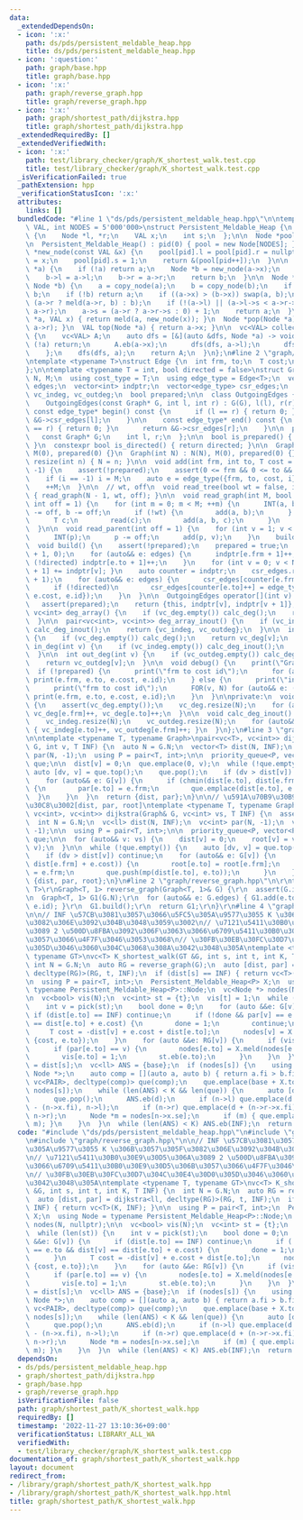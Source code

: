 ```yaml
---
data:
  _extendedDependsOn:
  - icon: ':x:'
    path: ds/pds/persistent_meldable_heap.hpp
    title: ds/pds/persistent_meldable_heap.hpp
  - icon: ':question:'
    path: graph/base.hpp
    title: graph/base.hpp
  - icon: ':x:'
    path: graph/reverse_graph.hpp
    title: graph/reverse_graph.hpp
  - icon: ':x:'
    path: graph/shortest_path/dijkstra.hpp
    title: graph/shortest_path/dijkstra.hpp
  _extendedRequiredBy: []
  _extendedVerifiedWith:
  - icon: ':x:'
    path: test/library_checker/graph/K_shortest_walk.test.cpp
    title: test/library_checker/graph/K_shortest_walk.test.cpp
  _isVerificationFailed: true
  _pathExtension: hpp
  _verificationStatusIcon: ':x:'
  attributes:
    links: []
  bundledCode: "#line 1 \"ds/pds/persistent_meldable_heap.hpp\"\n\ntemplate <typename\
    \ VAL, int NODES = 5'000'000>\nstruct Persistent_Meldable_Heap {\n  struct Node\
    \ {\n    Node *l, *r;\n    VAL x;\n    int s;\n  };\n\n  Node *pool;\n  int pid;\n\
    \n  Persistent_Meldable_Heap() : pid(0) { pool = new Node[NODES]; }\n\n  Node\
    \ *new_node(const VAL &x) {\n    pool[pid].l = pool[pid].r = nullptr;\n    pool[pid].x\
    \ = x;\n    pool[pid].s = 1;\n    return &(pool[pid++]);\n  }\n\n  Node *copy_node(Node\
    \ *a) {\n    if (!a) return a;\n    Node *b = new_node(a->x);\n    b->s = a->s;\n\
    \    b->l = a->l;\n    b->r = a->r;\n    return b;\n  }\n\n  Node *meld(Node *a,\
    \ Node *b) {\n    a = copy_node(a);\n    b = copy_node(b);\n    if (!a) return\
    \ b;\n    if (!b) return a;\n    if ((a->x) > (b->x)) swap(a, b);\n    a->r =\
    \ (a->r ? meld(a->r, b) : b);\n    if (!(a->l) || (a->l->s < a->r->s)) swap(a->l,\
    \ a->r);\n    a->s = (a->r ? a->r->s : 0) + 1;\n    return a;\n  }\n\n  Node *push(Node\
    \ *a, VAL x) { return meld(a, new_node(x)); }\n  Node *pop(Node *a) { return meld(a->l,\
    \ a->r); }\n  VAL top(Node *a) { return a->x; }\n\n  vc<VAL> collect(Node *a)\
    \ {\n    vc<VAL> A;\n    auto dfs = [&](auto &dfs, Node *a) -> void {\n      if\
    \ (!a) return;\n      A.eb(a->x);\n      dfs(dfs, a->l);\n      dfs(dfs, a->r);\n\
    \    };\n    dfs(dfs, a);\n    return A;\n  }\n};\n#line 2 \"graph/base.hpp\"\n\
    \ntemplate <typename T>\nstruct Edge {\n  int frm, to;\n  T cost;\n  int id;\n\
    };\n\ntemplate <typename T = int, bool directed = false>\nstruct Graph {\n  int\
    \ N, M;\n  using cost_type = T;\n  using edge_type = Edge<T>;\n  vector<edge_type>\
    \ edges;\n  vector<int> indptr;\n  vector<edge_type> csr_edges;\n  vc<int> vc_deg,\
    \ vc_indeg, vc_outdeg;\n  bool prepared;\n\n  class OutgoingEdges {\n  public:\n\
    \    OutgoingEdges(const Graph* G, int l, int r) : G(G), l(l), r(r) {}\n\n   \
    \ const edge_type* begin() const {\n      if (l == r) { return 0; }\n      return\
    \ &G->csr_edges[l];\n    }\n\n    const edge_type* end() const {\n      if (l\
    \ == r) { return 0; }\n      return &G->csr_edges[r];\n    }\n\n  private:\n \
    \   const Graph* G;\n    int l, r;\n  };\n\n  bool is_prepared() { return prepared;\
    \ }\n  constexpr bool is_directed() { return directed; }\n\n  Graph() : N(0),\
    \ M(0), prepared(0) {}\n  Graph(int N) : N(N), M(0), prepared(0) {}\n\n  void\
    \ resize(int n) { N = n; }\n\n  void add(int frm, int to, T cost = 1, int i =\
    \ -1) {\n    assert(!prepared);\n    assert(0 <= frm && 0 <= to && to < N);\n\
    \    if (i == -1) i = M;\n    auto e = edge_type({frm, to, cost, i});\n    edges.eb(e);\n\
    \    ++M;\n  }\n\n  // wt, off\n  void read_tree(bool wt = false, int off = 1)\
    \ { read_graph(N - 1, wt, off); }\n\n  void read_graph(int M, bool wt = false,\
    \ int off = 1) {\n    for (int m = 0; m < M; ++m) {\n      INT(a, b);\n      a\
    \ -= off, b -= off;\n      if (!wt) {\n        add(a, b);\n      } else {\n  \
    \      T c;\n        read(c);\n        add(a, b, c);\n      }\n    }\n    build();\n\
    \  }\n\n  void read_parent(int off = 1) {\n    for (int v = 1; v < N; ++v) {\n\
    \      INT(p);\n      p -= off;\n      add(p, v);\n    }\n    build();\n  }\n\n\
    \  void build() {\n    assert(!prepared);\n    prepared = true;\n    indptr.assign(N\
    \ + 1, 0);\n    for (auto&& e: edges) {\n      indptr[e.frm + 1]++;\n      if\
    \ (!directed) indptr[e.to + 1]++;\n    }\n    for (int v = 0; v < N; ++v) { indptr[v\
    \ + 1] += indptr[v]; }\n    auto counter = indptr;\n    csr_edges.resize(indptr.back()\
    \ + 1);\n    for (auto&& e: edges) {\n      csr_edges[counter[e.frm]++] = e;\n\
    \      if (!directed)\n        csr_edges[counter[e.to]++] = edge_type({e.to, e.frm,\
    \ e.cost, e.id});\n    }\n  }\n\n  OutgoingEdges operator[](int v) const {\n \
    \   assert(prepared);\n    return {this, indptr[v], indptr[v + 1]};\n  }\n\n \
    \ vc<int> deg_array() {\n    if (vc_deg.empty()) calc_deg();\n    return vc_deg;\n\
    \  }\n\n  pair<vc<int>, vc<int>> deg_array_inout() {\n    if (vc_indeg.empty())\
    \ calc_deg_inout();\n    return {vc_indeg, vc_outdeg};\n  }\n\n  int deg(int v)\
    \ {\n    if (vc_deg.empty()) calc_deg();\n    return vc_deg[v];\n  }\n\n  int\
    \ in_deg(int v) {\n    if (vc_indeg.empty()) calc_deg_inout();\n    return vc_indeg[v];\n\
    \  }\n\n  int out_deg(int v) {\n    if (vc_outdeg.empty()) calc_deg_inout();\n\
    \    return vc_outdeg[v];\n  }\n\n  void debug() {\n    print(\"Graph\");\n  \
    \  if (!prepared) {\n      print(\"frm to cost id\");\n      for (auto&& e: edges)\
    \ print(e.frm, e.to, e.cost, e.id);\n    } else {\n      print(\"indptr\", indptr);\n\
    \      print(\"frm to cost id\");\n      FOR(v, N) for (auto&& e: (*this)[v])\
    \ print(e.frm, e.to, e.cost, e.id);\n    }\n  }\n\nprivate:\n  void calc_deg()\
    \ {\n    assert(vc_deg.empty());\n    vc_deg.resize(N);\n    for (auto&& e: edges)\
    \ vc_deg[e.frm]++, vc_deg[e.to]++;\n  }\n\n  void calc_deg_inout() {\n    assert(vc_indeg.empty());\n\
    \    vc_indeg.resize(N);\n    vc_outdeg.resize(N);\n    for (auto&& e: edges)\
    \ { vc_indeg[e.to]++, vc_outdeg[e.frm]++; }\n  }\n};\n#line 3 \"graph/shortest_path/dijkstra.hpp\"\
    \n\ntemplate <typename T, typename Graph>\npair<vc<T>, vc<int>> dijkstra(Graph&\
    \ G, int v, T INF) {\n  auto N = G.N;\n  vector<T> dist(N, INF);\n  vector<int>\
    \ par(N, -1);\n  using P = pair<T, int>;\n\n  priority_queue<P, vector<P>, greater<P>>\
    \ que;\n\n  dist[v] = 0;\n  que.emplace(0, v);\n  while (!que.empty()) {\n   \
    \ auto [dv, v] = que.top();\n    que.pop();\n    if (dv > dist[v]) continue;\n\
    \    for (auto&& e: G[v]) {\n      if (chmin(dist[e.to], dist[e.frm] + e.cost))\
    \ {\n        par[e.to] = e.frm;\n        que.emplace(dist[e.to], e.to);\n    \
    \  }\n    }\n  }\n  return {dist, par};\n}\n\n// \u591A\u70B9\u30B9\u30BF\u30FC\
    \u30C8\u3002[dist, par, root]\ntemplate <typename T, typename Graph>\ntuple<vc<T>,\
    \ vc<int>, vc<int>> dijkstra(Graph& G, vc<int> vs, T INF) {\n  assert(G.is_prepared());\n\
    \  int N = G.N;\n  vc<ll> dist(N, INF);\n  vc<int> par(N, -1);\n  vc<int> root(N,\
    \ -1);\n\n  using P = pair<T, int>;\n\n  priority_queue<P, vector<P>, greater<P>>\
    \ que;\n\n  for (auto&& v: vs) {\n    dist[v] = 0;\n    root[v] = v;\n    que.emplace(T(0),\
    \ v);\n  }\n\n  while (!que.empty()) {\n    auto [dv, v] = que.top();\n    que.pop();\n\
    \    if (dv > dist[v]) continue;\n    for (auto&& e: G[v]) {\n      if (chmin(dist[e.to],\
    \ dist[e.frm] + e.cost)) {\n        root[e.to] = root[e.frm];\n        par[e.to]\
    \ = e.frm;\n        que.push(mp(dist[e.to], e.to));\n      }\n    }\n  }\n  return\
    \ {dist, par, root};\n}\n#line 2 \"graph/reverse_graph.hpp\"\n\r\ntemplate <typename\
    \ T>\r\nGraph<T, 1> reverse_graph(Graph<T, 1>& G) {\r\n  assert(G.is_directed());\r\
    \n  Graph<T, 1> G1(G.N);\r\n  for (auto&& e: G.edges) { G1.add(e.to, e.frm, e.cost,\
    \ e.id); }\r\n  G1.build();\r\n  return G1;\r\n}\r\n#line 4 \"graph/shortest_path/K_shortest_walk.hpp\"\
    \n\n// INF \u57CB\u3081\u3057\u3066\u5FC5\u305A\u9577\u3055 K \u306B\u3057\u305F\
    \u3082\u306E\u3092\u304B\u3048\u3059\u3002\n// \u7121\u5411\u30B0\u30E9\u30D5\u306A\
    \u3089 2 \u500D\u8FBA\u3092\u306F\u3063\u3066\u6709\u5411\u30B0\u30E9\u30D5\u306B\
    \u3057\u3066\u4F7F\u3046\u3053\u3068\n// \u30FB\u30EB\u30FC\u30D7\u304C\u30E4\u30D0\
    \u305D\u3046\u3060\u304C\u3068\u308A\u3042\u3048\u305A\ntemplate <typename T,\
    \ typename GT>\nvc<T> K_shortest_walk(GT &G, int s, int t, int K, T INF) {\n \
    \ int N = G.N;\n  auto RG = reverse_graph(G);\n  auto [dist, par] = dijkstra<ll,\
    \ decltype(RG)>(RG, t, INF);\n  if (dist[s] == INF) { return vc<T>(K, INF); }\n\
    \n  using P = pair<T, int>;\n  Persistent_Meldable_Heap<P> X;\n  using Node =\
    \ typename Persistent_Meldable_Heap<P>::Node;\n  vc<Node *> nodes(N, nullptr);\n\
    \n  vc<bool> vis(N);\n  vc<int> st = {t};\n  vis[t] = 1;\n  while (len(st)) {\n\
    \    int v = pick(st);\n    bool done = 0;\n    for (auto &&e: G[v]) {\n     \
    \ if (dist[e.to] == INF) continue;\n      if (!done && par[v] == e.to && dist[v]\
    \ == dist[e.to] + e.cost) {\n        done = 1;\n        continue;\n      }\n \
    \     T cost = -dist[v] + e.cost + dist[e.to];\n      nodes[v] = X.push(nodes[v],\
    \ {cost, e.to});\n    }\n    for (auto &&e: RG[v]) {\n      if (vis[e.to]) continue;\n\
    \      if (par[e.to] == v) {\n        nodes[e.to] = X.meld(nodes[e.to], nodes[v]);\n\
    \        vis[e.to] = 1;\n        st.eb(e.to);\n      }\n    }\n  }\n\n  ll base\
    \ = dist[s];\n  vc<ll> ANS = {base};\n  if (nodes[s]) {\n    using PAIR = pair<ll,\
    \ Node *>;\n    auto comp = [](auto a, auto b) { return a.fi > b.fi; };\n    priority_queue<PAIR,\
    \ vc<PAIR>, decltype(comp)> que(comp);\n    que.emplace(base + X.top(nodes[s]).fi,\
    \ nodes[s]);\n    while (len(ANS) < K && len(que)) {\n      auto [d, n] = que.top();\n\
    \      que.pop();\n      ANS.eb(d);\n      if (n->l) que.emplace(d + (n->l->x.fi)\
    \ - (n->x.fi), n->l);\n      if (n->r) que.emplace(d + (n->r->x.fi) - (n->x.fi),\
    \ n->r);\n      Node *m = nodes[n->x.se];\n      if (m) { que.emplace(d + m->x.fi,\
    \ m); }\n    }\n  }\n  while (len(ANS) < K) ANS.eb(INF);\n  return ANS;\n}\n"
  code: "#include \"ds/pds/persistent_meldable_heap.hpp\"\n#include \"graph/shortest_path/dijkstra.hpp\"\
    \n#include \"graph/reverse_graph.hpp\"\n\n// INF \u57CB\u3081\u3057\u3066\u5FC5\
    \u305A\u9577\u3055 K \u306B\u3057\u305F\u3082\u306E\u3092\u304B\u3048\u3059\u3002\
    \n// \u7121\u5411\u30B0\u30E9\u30D5\u306A\u3089 2 \u500D\u8FBA\u3092\u306F\u3063\
    \u3066\u6709\u5411\u30B0\u30E9\u30D5\u306B\u3057\u3066\u4F7F\u3046\u3053\u3068\
    \n// \u30FB\u30EB\u30FC\u30D7\u304C\u30E4\u30D0\u305D\u3046\u3060\u304C\u3068\u308A\
    \u3042\u3048\u305A\ntemplate <typename T, typename GT>\nvc<T> K_shortest_walk(GT\
    \ &G, int s, int t, int K, T INF) {\n  int N = G.N;\n  auto RG = reverse_graph(G);\n\
    \  auto [dist, par] = dijkstra<ll, decltype(RG)>(RG, t, INF);\n  if (dist[s] ==\
    \ INF) { return vc<T>(K, INF); }\n\n  using P = pair<T, int>;\n  Persistent_Meldable_Heap<P>\
    \ X;\n  using Node = typename Persistent_Meldable_Heap<P>::Node;\n  vc<Node *>\
    \ nodes(N, nullptr);\n\n  vc<bool> vis(N);\n  vc<int> st = {t};\n  vis[t] = 1;\n\
    \  while (len(st)) {\n    int v = pick(st);\n    bool done = 0;\n    for (auto\
    \ &&e: G[v]) {\n      if (dist[e.to] == INF) continue;\n      if (!done && par[v]\
    \ == e.to && dist[v] == dist[e.to] + e.cost) {\n        done = 1;\n        continue;\n\
    \      }\n      T cost = -dist[v] + e.cost + dist[e.to];\n      nodes[v] = X.push(nodes[v],\
    \ {cost, e.to});\n    }\n    for (auto &&e: RG[v]) {\n      if (vis[e.to]) continue;\n\
    \      if (par[e.to] == v) {\n        nodes[e.to] = X.meld(nodes[e.to], nodes[v]);\n\
    \        vis[e.to] = 1;\n        st.eb(e.to);\n      }\n    }\n  }\n\n  ll base\
    \ = dist[s];\n  vc<ll> ANS = {base};\n  if (nodes[s]) {\n    using PAIR = pair<ll,\
    \ Node *>;\n    auto comp = [](auto a, auto b) { return a.fi > b.fi; };\n    priority_queue<PAIR,\
    \ vc<PAIR>, decltype(comp)> que(comp);\n    que.emplace(base + X.top(nodes[s]).fi,\
    \ nodes[s]);\n    while (len(ANS) < K && len(que)) {\n      auto [d, n] = que.top();\n\
    \      que.pop();\n      ANS.eb(d);\n      if (n->l) que.emplace(d + (n->l->x.fi)\
    \ - (n->x.fi), n->l);\n      if (n->r) que.emplace(d + (n->r->x.fi) - (n->x.fi),\
    \ n->r);\n      Node *m = nodes[n->x.se];\n      if (m) { que.emplace(d + m->x.fi,\
    \ m); }\n    }\n  }\n  while (len(ANS) < K) ANS.eb(INF);\n  return ANS;\n}\n"
  dependsOn:
  - ds/pds/persistent_meldable_heap.hpp
  - graph/shortest_path/dijkstra.hpp
  - graph/base.hpp
  - graph/reverse_graph.hpp
  isVerificationFile: false
  path: graph/shortest_path/K_shortest_walk.hpp
  requiredBy: []
  timestamp: '2022-11-27 13:10:36+09:00'
  verificationStatus: LIBRARY_ALL_WA
  verifiedWith:
  - test/library_checker/graph/K_shortest_walk.test.cpp
documentation_of: graph/shortest_path/K_shortest_walk.hpp
layout: document
redirect_from:
- /library/graph/shortest_path/K_shortest_walk.hpp
- /library/graph/shortest_path/K_shortest_walk.hpp.html
title: graph/shortest_path/K_shortest_walk.hpp
---
```

